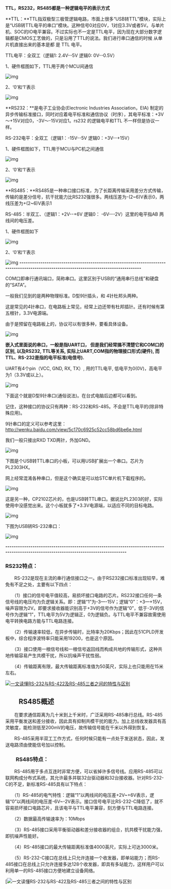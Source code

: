 **TTL，RS232，RS485都是一种逻辑电平的表示方式**

**TTL：**TTL指双极型三极管逻辑电路，市面上很多“USB转TTL”模块，实际上是“USB转TTL电平的串口”模块。这种信号0对应0V，1对应3.3V或者5V。与单片机、SOC的IO电平兼容。不过实际也不一定是TTL电平，因为现在大部分数字逻辑都是CMOS工艺做的，只是沿用了TTL的说法。我们进行串口通信的时候 从单片机直接出来的基本是都 是 TTL 电平。 

TTL电平：全双工（逻辑1: 2.4V--5V  逻辑0: 0V--0.5V）

1、硬件框图如下，TTL用于两个MCU间通信

![img](232%E5%92%8C485%E6%80%BB%E7%BA%BF%E7%9A%84%E5%8C%BA%E5%88%AB.assets/SouthEast.png)

2、‘0’和‘1’表示

![img](232%E5%92%8C485%E6%80%BB%E7%BA%BF%E7%9A%84%E5%8C%BA%E5%88%AB.assets/SouthEast-20201103103922861.png)

**RS232：**是电子工业协会(Electronic Industries Association，EIA) 制定的异步传输标准接口，同时对应着电平标准和通信协议（时序），其电平标准：+3V～+15V对应0，-3V～-15V对应1。rs232 的逻辑电平和TTL 不一样但是协议一样。

RS-232电平：全双工（逻辑1：-15V--5V  逻辑0：+3V--+15V）

1、硬件框图如下，TTL用于MCU与PC机之间通信

![img](232%E5%92%8C485%E6%80%BB%E7%BA%BF%E7%9A%84%E5%8C%BA%E5%88%AB.assets/SouthEast-20201103103922894.png)

2、‘0’和‘1’表示

![img](232%E5%92%8C485%E6%80%BB%E7%BA%BF%E7%9A%84%E5%8C%BA%E5%88%AB.assets/SouthEast-20201103103922916.png)

**RS485：**RS485是一种串口接口标准，为了长距离传输采用差分方式传输，传输的是差分信号，抗干扰能力比RS232强很多。两线压差为-(2~6)V表示0，两线压差为+(2~6)V表示1

RS-485：半双工、（逻辑1：+2V--+6V  逻辑0： -6V---2V）这里的电平指AB 两线间的电压差。

1、硬件框图如下

![img](232%E5%92%8C485%E6%80%BB%E7%BA%BF%E7%9A%84%E5%8C%BA%E5%88%AB.assets/SouthEast-20201103103922955.png)

2、‘0’和‘1’表示

![img](232%E5%92%8C485%E6%80%BB%E7%BA%BF%E7%9A%84%E5%8C%BA%E5%88%AB.assets/SouthEast-20201103103922924.png)
**---------------------------------------------------------------------------------------------------------------------------------------**

COM口即串行通讯端口，简称串口。这里区别于USB的“通用串行总线”和硬盘的“SATA”。

一般我们见到的是两种物理标准。D型9针插头，和 4针杜邦头两种。

这是常见的4针串口，在电路板上常见，经常上边还带有杜邦插针。还有时候有第五根针，3.3V电源端。

由于是预留在电路板上的，协议可以有很多种，要看具体设备。



![img](232%E5%92%8C485%E6%80%BB%E7%BA%BF%E7%9A%84%E5%8C%BA%E5%88%AB.assets/Center-20201103103922850.jpeg)

 

 **嵌入式里面说的串口，一般是指UART口， 但是我们经常搞不清楚它和COM口的区别,  以及RS232, TTL等关系,  实际上UART,COM指的物理接口形式(硬件), 而TTL、RS-232是指的电平标准(电信号).**

 UART有4个pin（VCC, GND, RX, TX）, 用的TTL电平,  低电平为0(0V)，高电平为1（3.3V或以上）。

![img](232%E5%92%8C485%E6%80%BB%E7%BA%BF%E7%9A%84%E5%8C%BA%E5%88%AB.assets/Center-20201103103922834.jpeg)

下面这个就是D型9针串口(通俗说法)。在台式电脑后边都可以看到。

记住，这种接口的协议只有两种：RS-232和RS-485。不会是TTL电平的(除非特殊应用)。

9针串口的定义可以参考这里：http://wenku.baidu.com/view/5c170c6925c52cc58bd6be6e.html

我们一般只接出RXD TXD两针，外加GND。 



![img](232%E5%92%8C485%E6%80%BB%E7%BA%BF%E7%9A%84%E5%8C%BA%E5%88%AB.assets/Center-20201103103922861.jpeg)

 

下图是个USB转TTL串口的小板，可以用USB扩展出一个串口。芯片为PL2303HX。

网上经常混淆各种串口，但是这个确实是可以给STC单片机下载程序的。



![img](232%E5%92%8C485%E6%80%BB%E7%BA%BF%E7%9A%84%E5%8C%BA%E5%88%AB.assets/Center-20201103103922871.jpeg)

 

这是另一种，CP2102芯片的，也是USB转TTL串口。据说比PL2303的好，实际使用中没感觉出来。这个小板就多了+3.3V电源端，以适应不同的目标电路。



![img](232%E5%92%8C485%E6%80%BB%E7%BA%BF%E7%9A%84%E5%8C%BA%E5%88%AB.assets/Center-20201103103922872.jpeg)

 

下图为USB转RS-232串口：

![img](232%E5%92%8C485%E6%80%BB%E7%BA%BF%E7%9A%84%E5%8C%BA%E5%88%AB.assets/Center-20201103103922876.jpeg)





**--------------------------------------------------------------------------------------------------------------------------------------**

### **RS232特点：**

　　RS-232是现在主流的串行通信接口之一。由于RS232接口标准出现较早，难免有不足之处，主要有以下四点：

　　（1）接口的信号电平值较高，易损坏接口电路的芯片。RS232接口任何一条信号线的电压均为负逻辑关系。即：逻辑“1”为-3—-15V；逻辑“0”：+3—+15V，噪声容限为2V。即要求接收器能识别高于+3V的信号作为逻辑“0”，低于-3V的信号作为逻辑“1”，TTL电平为5V为逻辑正，0为逻辑负。与TTL电平不兼容故需使用电平转换电路方能与TTL电路连接。

　　（2）传输速率较低，在异步传输时，比特率为20Kbps；因此在51CPLD开发板中，综合程序波特率只能采用19200，也是这个原因。

　　（3）接口使用一根信号线和一根信号返回线而构成共地的传输形式，这种共地传输容易产生共模干扰，所以抗噪声干扰性弱。

　　（4）传输距离有限，最大传输距离标准值为50英尺，实际上也只能用在15米左右。

[![一文读懂RS-232与RS-422及RS-485三者之间的特性与区别](232%E5%92%8C485%E6%80%BB%E7%BA%BF%E7%9A%84%E5%8C%BA%E5%88%AB.assets/o4YBAFrW7v-AK6QyAABa1RmKvfw485.jpg)](http://file.elecfans.com/web1/M00/4F/45/o4YBAFrW7v-AK6QyAABa1RmKvfw485.jpg)

## 　　**RS485概述**

　　在要求通信距离为几十米到上千米时，广泛采用RS-485串行总线。RS-485采用平衡发送和差分接收，因此具有抑制共模干扰的能力。加上总线收发器具有高灵敏度，能检测低至200mV的电压，故传输信号能在千米以外得到恢复。

　　RS-485采用半双工工作方式，任何时候只能有一点处于发送状态，因此，发送电路须由使能信号加以控制。

### 　　**RS485特点：**

　　RS-485用于多点互连时非常方便，可以省掉许多信号线。应用RS-485可以联网构成分布式系统，其允许最多并联32台驱动器和32台接收器。针对RS-232-C的不足，新标准RS-485具有以下特点：

　　（1）RS-485的电气特性：逻辑“1”以两线间的电压差+2V~+6V表示，逻辑“0”以两线间的电压差-6V~-2V表示。接口信号电平比RS-232-C降低了，就不容易损坏接口电路芯片，且该电平与TTL电平兼容，刻方便与TTL电路连接。

　　（2）数据最高传输速率为：10Mbps

　　（3）RS-485接口采用平衡驱动器和差分接收器的组合，抗共模干扰能力强，即抗噪声性能好。

　　（4）RS-485接口的最大传输距离标准值4000英尺，实际上可达3000米。

　　（5）RS-232-C接口在总线上只允许连接一个收发器，即单站能力；而RS-485接口在总线上只允许连接多达128个收发器，即具有多站能力，这样用户可以利用单一的RS-485接口方便地建立设备网络。

[![一文读懂RS-232与RS-422及RS-485三者之间的特性与区别](232%E5%92%8C485%E6%80%BB%E7%BA%BF%E7%9A%84%E5%8C%BA%E5%88%AB.assets/o4YBAFrW7zWAA8_oAABuhOToW1g215.jpg)